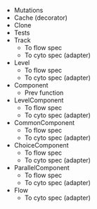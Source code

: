 - Mutations
- Cache (decorator)
- Clone
- Tests
- Track
  - To flow spec
  - To cyto spec (adapter)
- Level
  - To flow spec
  - To cyto spec (adapter)
- Component
  - Prev function
- LevelComponent
  - To flow spec
  - To cyto spec (adapter)
- CommonComponent
  - To flow spec
  - To cyto spec (adapter)
- ChoiceComponent
  - To flow spec
  - To cyto spec (adapter)
- ParallelComponent
  - To flow spec
  - To cyto spec (adapter)
- Flow
  - To cyto spec (adapter)
